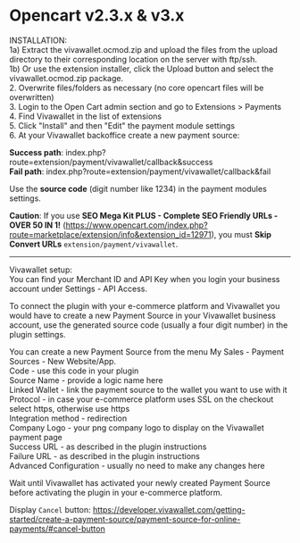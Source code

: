 # Opencart v2.3.x & v3.x

INSTALLATION:  
1a) Extract the vivawallet.ocmod.zip and upload the files from the upload directory to their corresponding location on the server with ftp/ssh.  
1b) Or use the extension installer, click the Upload button and select the vivawallet.ocmod.zip package.  
2. Overwrite files/folders as necessary (no core opencart files will be overwritten)  
3. Login to the Open Cart admin section and go to Extensions > Payments  
4. Find Vivawallet in the list of extensions  
5. Click "Install" and then "Edit" the payment module settings  
6. At your Vivawallet backoffice create a new payment source:  

**Success path**: index.php?route=extension/payment/vivawallet/callback&success  
**Fail path**: index.php?route=extension/payment/vivawallet/callback&fail  

Use the **source code** (digit number like 1234) in the payment modules settings.

**Caution**: If you use **SEO Mega Kit PLUS - Complete SEO Friendly URLs - OVER 50 IN 1!** (https://www.opencart.com/index.php?route=marketplace/extension/info&extension_id=12971), you must **Skip Convert URLs** `extension/payment/vivawallet`.

--------------------------------------------------------------------------------------------------

Vivawallet setup:  
You can find your Merchant ID and API Key when you login your business account under Settings - API Access.  

To connect the plugin with your e-commerce platform and Vivawallet you would have to create a new Payment Source in your Vivawallet business account, use the generated source code (usually a four digit number) in the plugin settings.  

You can create a new Payment Source from the menu My Sales - Payment Sources - New Website/App.  
Code - use this code in your plugin  
Source Name - provide a logic name here  
Linked Wallet - link the payment source to the wallet you want to use with it  
Protocol - in case your e-commerce platform uses SSL on the checkout select https, otherwise use https  
Integration method - redirection  
Company Logo - your png company logo to display on the Vivawallet payment page  
Success URL - as described in the plugin instructions  
Failure URL - as described in the plugin instructions  
Advanced Configuration - usually no need to make any changes here  

Wait until Vivawallet has activated your newly created Payment Source before activating the plugin in your e-commerce platform.  

Display `Cancel` button: https://developer.vivawallet.com/getting-started/create-a-payment-source/payment-source-for-online-payments/#cancel-button  
